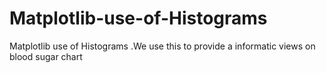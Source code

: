 # Matplotlib-use-of-Histograms
Matplotlib use of Histograms .We use this to provide a informatic views on blood sugar chart
